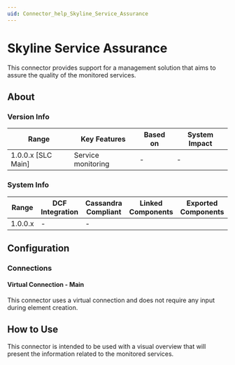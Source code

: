 ```yaml
---
uid: Connector_help_Skyline_Service_Assurance
---
```


# Skyline Service Assurance

This connector provides support for a management solution that aims to assure the quality of the monitored services.

## About

### Version Info

| **Range**            | **Key Features**   | **Based on** | **System Impact** |
|----------------------|--------------------|--------------|-------------------|
| 1.0.0.x \[SLC Main\] | Service monitoring | \-           | \-                |

### System Info

| Range     | DCF Integration     | Cassandra Compliant     | Linked Components     | Exported Components     |
|-----------|---------------------|-------------------------|-----------------------|-------------------------|
| 1.0.0.x   | \-                  | \-                      |                       |                         |

## Configuration

### Connections

#### Virtual Connection - Main

This connector uses a virtual connection and does not require any input during element creation.

## How to Use

This connector is intended to be used with a visual overview that will present the information related to the monitored services.
